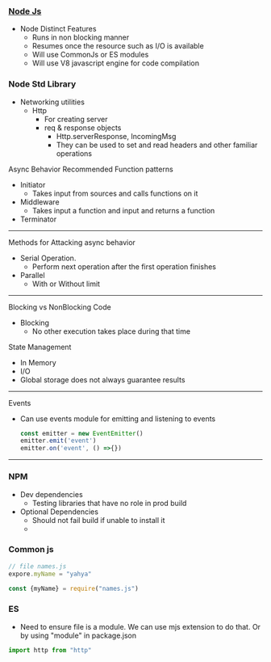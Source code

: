 ### [Node Js](https://nodejs.dev/en/learn/)

- Node Distinct Features
  - Runs in non blocking manner
  - Resumes once the resource such as I/O is available
  - Will use CommonJs or ES modules
  - Will use V8 javascript engine for code compilation

### Node Std Library
- Networking utilities
  - Http
    - For creating server
    - req & response objects
      - Http.serverResponse, IncomingMsg 
      - They can be used to set and read headers and other familiar operations


Async Behavior 
Recommended Function patterns 
* Initiator
  * Takes input from sources and calls functions on it
* Middleware
  * Takes input a function and input and returns a function
* Terminator
___
Methods for Attacking async behavior
- Serial Operation. 
  - Perform next operation after the first operation finishes
- Parallel
  - With or Without limit

___
Blocking vs NonBlocking Code
- Blocking 
  - No other execution takes place during that time



State Management
* In Memory 
* I/O
* Global storage does not always guarantee results

___
Events
* Can use events module for emitting and listening to events 
  ```javascript
  const emitter = new EventEmitter()
  emitter.emit('event')
  emitter.on('event', () =>{})
  ```


___
### NPM
- Dev dependencies
  - Testing libraries that have no role in prod build
- Optional Dependencies
  - Should not fail build if unable to install it
  - 


### Common js
```  javascript
// file names.js
expore.myName = "yahya" 

const {myName} = require("names.js")

```
### ES
- Need to ensure file is a module. We can use mjs extension to do that. Or by using "module" in package.json
```javascript
import http from "http"

```



